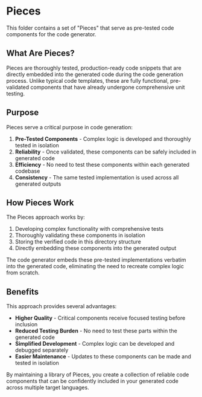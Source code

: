 # Pieces

This folder contains a set of "Pieces" that serve as pre-tested code components
for the code generator.

## What Are Pieces?

Pieces are thoroughly tested, production-ready code snippets that are directly
embedded into the generated code during the code generation process. Unlike
typical code templates, these are fully functional, pre-validated components
that have already undergone comprehensive unit testing.

## Purpose

Pieces serve a critical purpose in code generation:

1. **Pre-Tested Components** - Complex logic is developed and thoroughly tested
   in isolation
2. **Reliability** - Once validated, these components can be safely included in
   generated code
3. **Efficiency** - No need to test these components within each generated
   codebase
4. **Consistency** - The same tested implementation is used across all generated
   outputs

## How Pieces Work

The Pieces approach works by:

1. Developing complex functionality with comprehensive tests
2. Thoroughly validating these components in isolation
3. Storing the verified code in this directory structure
4. Directly embedding these components into the generated output

The code generator embeds these pre-tested implementations verbatim into the
generated code, eliminating the need to recreate complex logic from scratch.

## Benefits

This approach provides several advantages:

- **Higher Quality** - Critical components receive focused testing before
  inclusion
- **Reduced Testing Burden** - No need to test these parts within the generated
  code
- **Simplified Development** - Complex logic can be developed and debugged
  separately
- **Easier Maintenance** - Updates to these components can be made and tested in
  isolation

By maintaining a library of Pieces, you create a collection of reliable code
components that can be confidently included in your generated code across
multiple target languages.
